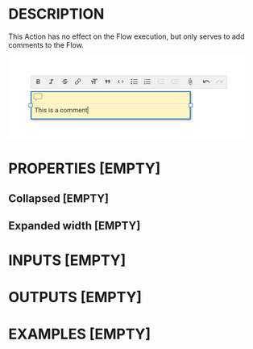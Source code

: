 # DESCRIPTION

This Action has no effect on the Flow execution, but only serves to add comments to the Flow.

![Alt text](../images/comment.png)

# PROPERTIES [EMPTY]

## Collapsed [EMPTY]


## Expanded width [EMPTY]


# INPUTS [EMPTY]

# OUTPUTS [EMPTY]

# EXAMPLES [EMPTY]

